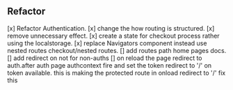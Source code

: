 ## Refactor

[x] Refactor Authentication.
[x] change the how routing is structured.
[x] remove unnecessary effect.
[x] create a state for checkout process rather using the localstorage.
[x] replace Navigators component instead use nested routes checkout/nested routes.
[] add routes path home pages docs.
[] add redirect on not for non-auths
[] on reload the page redirect to auth.after auth page authcontext fire and set the token redirect to '/' on token available. this is making the protected route in onload redirect to '/' fix this
